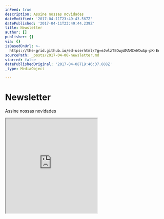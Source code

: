 ```yaml
---
inFeed: true
description: Assine nossas novidades
dateModified: '2017-04-11T23:49:43.567Z'
datePublished: '2017-04-11T23:49:44.239Z'
title: Newsletter
author: []
publisher: {}
via: {}
isBasedOnUrl: >-
  https://the-grid.github.io/ed-userhtml/?g=eJwlzTEOwyAMAMCvWDwAp-pK-EdHCqYgQYyMUdTfZ2C86VzNEjrBlHgaxLxaazVTiCFR_9seltZoL1LMLB1fBu6atJzmfRwGCtVf0Q3vhv_wEvgK35MEEtOEixXmGoNFYVfTOhze4ZZ_AElyLGg
sourcePath: _posts/2017-04-08-newsletter.md
starred: false
datePublishedOriginal: '2017-04-08T19:46:37.608Z'
_type: MediaObject

---
```

# Newsletter

Assine nossas novidades

<iframe src="https://the-grid.github.io/ed-userhtml/?g=eJwlzTEOwyAMQNGrWD5AoOrQBRh6i44UTEGCGBlQlNtXbca3_G9KEt8IhgSLSqVVay2JfPCR2rk1v2YJ205TJZambghHiTNbfGiNkKl88rR4_-EferJEEosanenuxUvgLXwMEohMA3aeMFbvLBOu9diM6s6oS-4LItYxpg" height="310" style=""></iframe>
